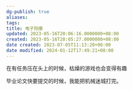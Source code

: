 ```yaml
---
dg-publish: true
aliases: 
tags: 
title: 电子阳痿
updated: 2023-05-16T20:06:16.0000000+08:00
created: 2023-05-16T20:05:27.0000000+08:00
date created: 2023-07-05T11:13:20+08:00
date modified: 2024-01-12T17:49:21+08:00
---
```


在有任务压在头上的时候，枯燥的游戏也会变得有趣

毕业论文快要提交的时候，我能把机械迷城打完。
